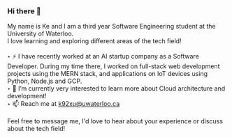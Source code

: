 ### Hi there 👋

My name is Ke and I am a third year Software Engineering student at the University of Waterloo.<br />
I love learning and exploring different areas of the tech field!<br />
<br />
‣ ⚡ I have recently worked at an AI startup company as a Software Developer. During my time there, I worked on full-stack web development projects using the MERN stack, and            applications on IoT devices using Python, Node.js and GCP.<br />
‣ 🌱 I’m currently very interested to learn more about Cloud architecture and development!<br />
‣ 📫 Reach me at k92xu@uwaterloo.ca<br />
<br />
Feel free to message me, I'd love to hear about your experience or discuss about the tech field!

<!--
**kexu02/kexu02** is a ✨ _special_ ✨ repository because its `README.md` (this file) appears on your GitHub profile.

Here are some ideas to get you started:

- 🔭 I’m currently working on ...
- 🌱 I’m currently learning ...
- 👯 I’m looking to collaborate on ...
- 🤔 I’m looking for help with ...
- 💬 Ask me about ...
- 📫 How to reach me: ...
- 😄 Pronouns: ...
- ⚡ Fun fact: ...
-->
